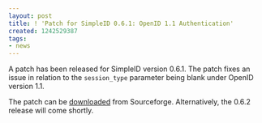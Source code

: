 ```yaml
---
layout: post
title: ! 'Patch for SimpleID 0.6.1: OpenID 1.1 Authentication'
created: 1242529387
tags:
- news
---
```

<p>A patch has been released for SimpleID version 0.6.1.  The patch fixes an issue in relation to the <code>session_type</code> parameter being blank under OpenID version 1.1.</p>

<p>The patch can be <a href="https://sourceforge.net/tracker2/download.php?group_id=203264&amp;atid=984892&amp;file_id=314179&amp;aid=2612117">downloaded</a> from Sourceforge.  Alternatively, the 0.6.2 release will come shortly.</p>

